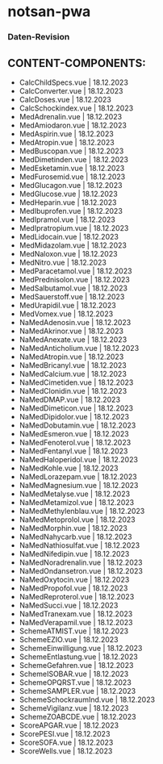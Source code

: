 # notsan-pwa #
### Daten-Revision ###

CONTENT-COMPONENTS: 
------------------- 
 - CalcChildSpecs.vue                         | 18.12.2023 
 - CalcConverter.vue                          | 18.12.2023 
 - CalcDoses.vue                              | 18.12.2023 
 - CalcSchockindex.vue                        | 18.12.2023 
 - MedAdrenalin.vue                           | 18.12.2023 
 - MedAmiodaron.vue                           | 18.12.2023 
 - MedAspirin.vue                             | 18.12.2023 
 - MedAtropin.vue                             | 18.12.2023 
 - MedBuscopan.vue                            | 18.12.2023 
 - MedDimetinden.vue                          | 18.12.2023 
 - MedEsketamin.vue                           | 18.12.2023 
 - MedFurosemid.vue                           | 18.12.2023 
 - MedGlucagon.vue                            | 18.12.2023 
 - MedGlucose.vue                             | 18.12.2023 
 - MedHeparin.vue                             | 18.12.2023 
 - MedIbuprofen.vue                           | 18.12.2023 
 - MedIpramol.vue                             | 18.12.2023 
 - MedIpratropium.vue                         | 18.12.2023 
 - MedLidocain.vue                            | 18.12.2023 
 - MedMidazolam.vue                           | 18.12.2023 
 - MedNaloxon.vue                             | 18.12.2023 
 - MedNitro.vue                               | 18.12.2023 
 - MedParacetamol.vue                         | 18.12.2023 
 - MedPrednisolon.vue                         | 18.12.2023 
 - MedSalbutamol.vue                          | 18.12.2023 
 - MedSauerstoff.vue                          | 18.12.2023 
 - MedUrapidil.vue                            | 18.12.2023 
 - MedVomex.vue                               | 18.12.2023 
 - NaMedAdenosin.vue                          | 18.12.2023 
 - NaMedAkrinor.vue                           | 18.12.2023 
 - NaMedAnexate.vue                           | 18.12.2023 
 - NaMedAnticholium.vue                       | 18.12.2023 
 - NaMedAtropin.vue                           | 18.12.2023 
 - NaMedBricanyl.vue                          | 18.12.2023 
 - NaMedCalcium.vue                           | 18.12.2023 
 - NaMedCimetiden.vue                         | 18.12.2023 
 - NaMedClonidin.vue                          | 18.12.2023 
 - NaMedDMAP.vue                              | 18.12.2023 
 - NaMedDimeticon.vue                         | 18.12.2023 
 - NaMedDipidolor.vue                         | 18.12.2023 
 - NaMedDobutamin.vue                         | 18.12.2023 
 - NaMedEsmeron.vue                           | 18.12.2023 
 - NaMedFenoterol.vue                         | 18.12.2023 
 - NaMedFentanyl.vue                          | 18.12.2023 
 - NaMedHaloperidol.vue                       | 18.12.2023 
 - NaMedKohle.vue                             | 18.12.2023 
 - NaMedLorazepam.vue                         | 18.12.2023 
 - NaMedMagnesium.vue                         | 18.12.2023 
 - NaMedMetalyse.vue                          | 18.12.2023 
 - NaMedMetamizol.vue                         | 18.12.2023 
 - NaMedMethylenblau.vue                      | 18.12.2023 
 - NaMedMetoprolol.vue                        | 18.12.2023 
 - NaMedMorphin.vue                           | 18.12.2023 
 - NaMedNahycarb.vue                          | 18.12.2023 
 - NaMedNathiosulfat.vue                      | 18.12.2023 
 - NaMedNifedipin.vue                         | 18.12.2023 
 - NaMedNoradrenalin.vue                      | 18.12.2023 
 - NaMedOndansetron.vue                       | 18.12.2023 
 - NaMedOxytocin.vue                          | 18.12.2023 
 - NaMedPropofol.vue                          | 18.12.2023 
 - NaMedReproterol.vue                        | 18.12.2023 
 - NaMedSucci.vue                             | 18.12.2023 
 - NaMedTranexam.vue                          | 18.12.2023 
 - NaMedVerapamil.vue                         | 18.12.2023 
 - SchemeATMIST.vue                           | 18.12.2023 
 - SchemeEZIO.vue                             | 18.12.2023 
 - SchemeEinwilligung.vue                     | 18.12.2023 
 - SchemeEntlastung.vue                       | 18.12.2023 
 - SchemeGefahren.vue                         | 18.12.2023 
 - SchemeISOBAR.vue                           | 18.12.2023 
 - SchemeOPQRST.vue                           | 18.12.2023 
 - SchemeSAMPLER.vue                          | 18.12.2023 
 - SchemeSchockraumInd.vue                    | 18.12.2023 
 - SchemeVigilanz.vue                         | 18.12.2023 
 - SchemeZOABCDE.vue                          | 18.12.2023 
 - ScoreAPGAR.vue                             | 18.12.2023 
 - ScorePESI.vue                              | 18.12.2023 
 - ScoreSOFA.vue                              | 18.12.2023 
 - ScoreWells.vue                             | 18.12.2023 
